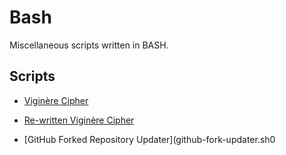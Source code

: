 Bash
====

Miscellaneous scripts written in BASH.

Scripts
-------

* [Viginère Cipher](viginere.sh)

* [Re-written Viginère Cipher](viginere2.sh)

* [GitHub Forked Repository Updater](github-fork-updater.sh0
